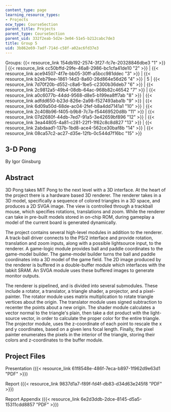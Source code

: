 ```yaml
---
content_type: page
learning_resource_types:
- Projects
ocw_type: CourseSection
parent_title: Projects
parent_type: CourseSection
parent_uid: 332f2eab-5d2e-3e04-51e5-b212cabc7de3
title: Group 5
uid: 3b862e69-7adf-714d-c58f-a02ac6fd37e3
---
```


Groups: {{< resource_link 154db192-2574-3f27-fc7e-20328846dbe3 "1" >}} | {{< resource_link cc50bffd-29fe-46a8-2986-bc1cfa41de10 "2" >}} | {{< resource_link ace94507-4f7e-bb05-30ff-a5bcc981ddec "3" >}} | {{< resource_link b2eb79ee-1861-14d3-8a60-26d864e56d26 "4" >}} | 5 | {{< resource_link 7d70f20b-d552-c8a6-1be5-c2300b36deb7 "6" >}} | {{< resource_link 2c9812a5-49b4-08db-64ac-968b82c46542 "7" >}} | {{< resource_link a0c6077b-44dd-9568-d8e5-b199ea8ff7ab "8" >}} | {{< resource_link adfdd650-b23d-826e-2a98-f527493aba1b "9" >}} | {{< resource_link 6d09a50d-68de-ac04-2fef-b8a4dd7141a1 "10" >}} | {{< resource_link 2c408b96-f405-b9b8-7c7a-f54469520d8b "11" >}} | {{< resource_link 07d2680f-44db-7ed7-91a5-3e42659bf896 "12" >}} | {{< resource_link 3ea44805-4a81-c281-22f1-1f62c8c8d827 "13" >}} | {{< resource_link 2abdaad1-137b-1bd8-ace4-562ce30baf8b "14" >}} | {{< resource_link 08ca57c2-ac27-d35e-12fb-0c544d7f16bc "15" >}}

3-D Pong
--------

By Igor Ginsburg

Abstract
--------

3D Pong takes MIT Pong to the next level with a 3D interface. At the heart of the project there is a hardware based 3D renderer. The renderer takes in a 3D model, specifically a sequence of colored triangles in a 3D space, and produces a 2D SVGA image. The view is controlled through a trackball mouse, which specifies rotations, translations and zoom. While the renderer can take in pre-built models stored in on-chip ROM, during gameplay a model of the current board is generated dynamically.

The project contains several high-level modules in addition to the renderer. A track-ball driver connects to the PS/2 interface and provide rotation, translation and zoom inputs, along with a possible lightsource input, to the renderer. A game-logic module provides ball and paddle coordinates to the game-model builder. The game-model builder turns the ball and paddle coordinates into a 3D model of the game field. The 2D image produced by the renderer is buffered in a double-buffer module which interfaces with the labkit SRAM. An SVGA module uses these buffered images to generate monitor outputs.

The renderer is pipelined, and is divided into several submodules. These include a rotator, a translator, a triangle shader, a projector, and a pixel-painter. The rotator module uses matrix multiplication to rotate triangle vertices about the origin. The translator module uses signed subtraction to recenter the points about a new origin. The shader module calculates a vector normal to the triangle's plain, then take a dot product with the light-source vector, in order to calculate the proper color for the entire triangle. The projector module, uses the z-coordinate of each point to rescale the x and y coordinates, based on a given lens focal length. Finally, the pixel painter enumerates the pixels in the interior of the triangle, storing their colors and z-coordinates to the buffer module.

Project Files
-------------

Presentation ({{< resource_link 61f8548e-486f-7eca-b897-1f962d9e63d1 "PDF" >}})

Report ({{< resource_link 9837d1a7-f89f-fd4f-db83-d34d63e245f8 "PDF" >}})

Report Appendix ({{< resource_link 6e2d3ddb-2dce-8145-d5a5-15311cdd8857 "PDF" >}})